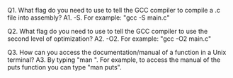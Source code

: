 Q1. What flag do you need to use to tell the GCC compiler to compile a .c file into assembly?
A1. -S. For example: "gcc -S main.c"

Q2. What flag do you need to use to tell the GCC compiler to use the second level of optimization?
A2. -O2. For example: "gcc -O2 main.c"

Q3. How can you access the documentation/manual of a function in a Unix terminal?
A3. By typing "man <function name>". For example, to access the manual of the puts function you can type "man puts".
